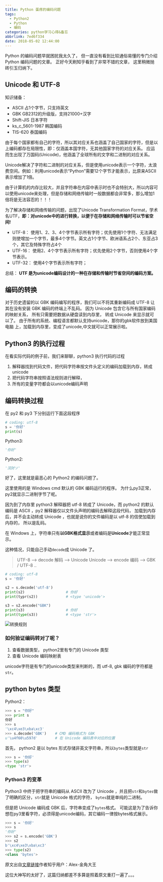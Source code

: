 ```yaml
---
title: Python 蛋疼的编码问题
tags:
  - Python2
  - Python
  - 编码
categories: python学习心得&备忘
abbrlink: 7ed6f334
date: 2018-05-02 12:44:00
---
```


Python 的编码问题早就困扰我太久了， 但一直没有看到比较通俗易懂的专门介绍 Python 编码问题的文章。 正好今天刷知乎看到了非常不错的文章， 这里稍微抛砖引玉归纳下。

## Unicode 和 UTF-8

知识储备：

- ASCII 占1个字节，只支持英文
- GBK GB2312的升级版，支持21000+汉字
- Shift-JIS 日本字符
- ks_c_5601-1987 韩国编码
- TIS-620 泰国编码

由于每个国家都有自己的字符，所以其对应关系也涵盖了自己国家的字符，但是以上编码都存在局限性，即：仅涵盖本国字符，无其他国家字符的对应关系。 应运而生出现了万国码(Unicode)，他涵盖了全球所有的文字和二进制的对应关系。

Unicode解决了字符和二进制的对应关系，但是使用unicode表示一个字符，太浪费空间。例如：利用unicode表示“Python”需要12个字节才能表示，比原来ASCII表示增加了1倍。

由于计算机的内存比较大，并且字符串在内容中表示时也不会特别大，所以内容可以使用unicode来处理，但是存储和网络传输时一般数据都会非常多，那么增加1倍将是无法容忍的！！！

为了解决存储和网络传输的问题，出现了Unicode Transformation Format，学术名UTF，**即：对unicode中的进行转换，以便于在存储和网络传输时可以节省空间!**



- UTF-8： 使用1、2、3、4个字节表示所有字符；优先使用1个字符、无法满足则使增加一个字节，最多4个字节。英文占1个字节、欧洲语系占2个、东亚占3个，其它及特殊字符占4个
- UTF-16： 使用2、4个字节表示所有字符；优先使用2个字节，否则使用4个字节表示。
- UTF-32： 使用4个字节表示所有字符；

总结： **UTF 是为unicode编码设计的一种在存储和传输时节省空间的编码方案。**

## 编码的转换

对于历史遗留的以 GBK 编码编写的程序，我们可以不将其重新编码成 UTF-8 让其在没有安装 GBK 编码的终端上不乱码。 因为 Unicode 包含它与所有国家编码的映射关系， 所有只需要把数据从硬盘读到内存里， 转成 Unicode 来显示就可以了。
由于所有的系统、编程语言都默认支持unicode，那你的gbk软件放到美国电脑 上，加载到内存里，变成了unicode,中文就可以正常展示啦。

## Python3 的执行过程

在看实际代码的例子前，我们来聊聊，python3 执行代码的过程

1. 解释器找到代码文件，把代码字符串按文件头定义的编码加载到内存，转成unicode
2. 把代码字符串按照语法规则进行解释，
3. 所有的变量字符都会以unicode编码声明


## 编码转换过程

在 py2 和 py3 下分别运行下面这段程序

```python
# coding: utf-8
s = '你好'
print(s)
```

Python3:
```python
'你好'
```

Python2:
```python
'浣犲ソ'
```

好了，这里就是最恶心的 Python2 的编码问题了。

这里使用的是 Windows cmd 默认的 GBK 编码运行的程序。 为什么py3正常，py2就显示二进制字节了呢。

因为到了内存里 python3 解释器把 utf-8 转成了 Unicode，而 python2 的默认编码是 ASCII ，py2 解释器仅以文件头声明的编码去解释这段代码， 加载到内存后，并不会主动转成 Unicode ，也就是说你的文件编码是以 utf-8 的信使加载到内存的， 所以是乱码。

在 Windows 上，字符串只有**以GBK格式显示**或者编码是**Unicode**才能正常显示。

这种情况，只能自己手动`decode`成 Unicode 了。

> UTF-8 --> decode 解码 --> Unicode
> Unicode --> encode 编码 --> GBK / UTF-8 ..

```python
# coding: utf-8
s = '你好'

s2 = s.decode('utf-8')
print(s2)                   # 你好
print(typr(s2))             # <type 'unicode'>

s3 = s2.encode("GBK")
print(s3)                   # 你好
print(type(s3))             # <type 'str'>
```

![转换规则](https://gvoidy-1251878576.cos.ap-chengdu.myqcloud.com/1.png)

### 如何验证编码转对了呢？

1. 查看数据类型， python2里有专门的 Unicode 类型
2. 查看 Unicode 编码映射表

unicode字符是有专门的unicode类型来判断的，而 utf-8, gbk 编码的字符都是`str`。

## python bytes 类型

Python2：
```python
>>> s = "你好"
>>> print s
你好
>>> s
'\xc4\xe3\xba\xc3'
>>> s.decode('GBK')    # CMD 编码格式为 GBK
u'\u4f60\u597d'        # 在 Unicode 编码表中对应的位置
```

首先， python2 是以 bytes 形式存储非英文字符串，所以`bytes`类型就是`str`

```python
>>> s = '你好'
>>> type(s)
<type 'str'>
```

### Python3 的变革

Python3 中终于把字符串的编码从 ASCII 改为了 Unicode ，并且把`str`和`bytes`做了明确的区分，`str`就是 Unicode 格式的字符， `bytes`就是单纯的二进制。

但是把 Unicode 编码成 GBK 后，字符串变成了`bytes`格式。 可能这是为了告诉你想在py3里看字符，必须得是unicode编码，其它编码一律按bytes格式展示。

```python
>>> s = '你好'
>>> s
'你好'
>>> s2 = s.encode('GBK')
>>> s2
b'\xc4\xe3\xba\xc3'
>>> type(s2)
<class 'bytes'>
```

原文出自[文章链接](https://www.zhihu.com/question/31833164/answer/381137073)作者知乎用户：Alex-金角大王

这位大神写的太好了，这篇归纳都差不多算是照着原文重打一遍了。。。
